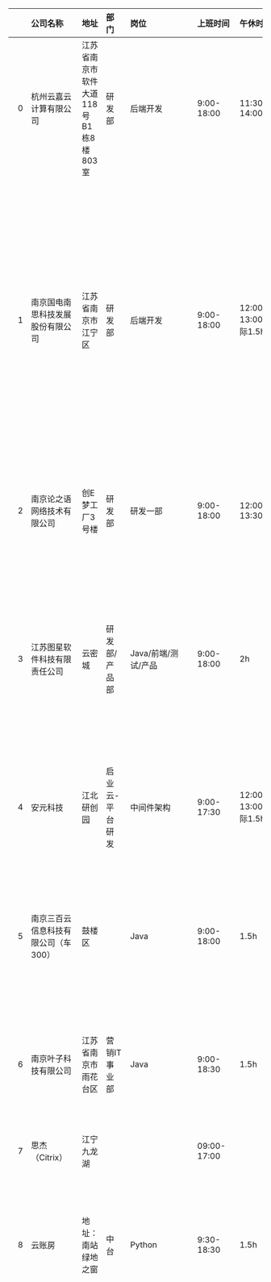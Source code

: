 |    | 公司名称                | 地址                      | 部门       | 岗位                  | 上班时间                     | 午休时长                | 加班情况                                                                          | 公积金          | 年终奖                      | 试用期                 | 工位电脑情况                                                                                                                  | 年假                                   | 打卡情况                         | 其他备注                                           | 评论                                                            | 更新时间                | 公积金比例                    | 试用期工资                       |
|---:|:--------------------|:------------------------|:---------|:--------------------|:-------------------------|:--------------------|:------------------------------------------------------------------------------|:-------------|:-------------------------|:--------------------|:------------------------------------------------------------------------------------------------------------------------|:-------------------------------------|:-----------------------------|:-----------------------------------------------|:--------------------------------------------------------------|:--------------------|:-------------------------|:----------------------------|
|  0 | 杭州云嘉云计算有限公司         | 江苏省南京市软件大道118号B1栋8楼803室 | 研发部      | 后端开发                | 9:00-18:00               | 11:30-14:00         | 看项目组，有些组每周会有固定1-2天加班。                                                         | 工资*0.8*8%    | 一个月左右或者没有一个月             | 三个月八折，可以跟人事谈试用期不打折。 | 公司电脑贼难用，自己带电脑，每个月190补贴。                                                                                                 | 5天                                   | 钉钉打卡                         | 氛围不行，不适合长期发展                                   |                                                               | 2022-02-12 07:05:14 | nan                      | nan                         |
|  1 | 南京国电南思科技发展股份有限公司    | 江苏省南京市江宁区               | 研发部      | 后端开发                | 9:00-18:00               | 12:00-13:00(实际1.5h) | 124加班到8点（晚上5.30可以出去吃饭，7点钟回公司就行，实际加班只加1小时），35 正常；正常情况下，项目不急，到点就走，急的话看情况自己加班不加班 | 基数底薪，比例 10%。 | 两个月基础工资，优秀员工三个月基础工资      | 三个月八折               | 自己带电脑，每个月150补贴                                                                                                          | 5天，春节休完                              | 企业微信打卡，基本不按照打卡考核绩效           | 氛围很轻松，同事反对内卷                                   |                                                               | 2022-02-12 07:02:56 | nan                      | nan                         |
|  2 | 南京论之语网络技术有限公司       | 创E梦工厂3号楼                | 研发部      | 研发一部                | 9:00-18:00               | 12:00-13:30         | 995（强制每周工时47.5h）                                                              | 基数8%。        | 根据公司业绩提供                 | 试用期3个月；打8折          | diy台式机                                                                                                                  | 有，根据工龄计算                             | 钉钉打开，每个月有三次补打卡               | 项目组开发周期很紧，任务量偏多                                |                                                               | 2022-02-12 07:02:08 | nan                      | nan                         |
|  3 | 江苏图星软件科技有限责任公司      | 云密城                     | 研发部/产品部  | Java/前端/测试/产品       | 9:00-18:00               | 2h                  | 周二晚加班7点到9点 ，周四晚加班7点到10点                                                       | nan          | 1-3个月，看领导给你的评价，          | nan                 | win台式机，网吧位                                                                                                              | 在职时长/365*5                           | 严格钉钉打卡                       | 除工资外无补贴，135每天打卡的工作时间必须满足7小时，一周40个小时工作时长。到点就可以走 |                                                               | 2022-02-10 14:14:05 | 第一年工资的一半，次年全额，比例 10%     | 8折，两个月的试用                   |
|  4 | 安元科技                | 江北研创园                   | 启业云-平台研发 | 中间件架构               | 9:00-17:30               | 12:00-13:00(实际1.5h) | 看情况，基本到点就走，除非有上线                                                              | nan          | 无                        | 试用期3个月；打8折          | dell台式机                                                                                                                 | 有，过年一次性强制休完                          | 指纹打卡，每个月有三次提忘打卡              | 工作还算轻松，节奏偏慢~                                   |                                                               | 2022-02-10 07:19:05 | 基数6K 9K 12K不等按级别来，比例 8%。 | nan                         |
|  5 | 南京三百云信息科技有限公司（车300） | 鼓楼区                     |          | Java                | 9:00-18:00               | 1.5h                | 不强制加班，加班换调休，无加班费，年底清零                                                         | nan          | 承诺13薪-14；！！第一年无          | nan                 | 提供电脑                                                                                                                    | 每两个月发一天                              | 两次补卡，严格准点打卡。迟到可用调休补(起步0.5h)  | 抠                                              | lfc ?                                                         | 2022-02-11 10:04:17 | 基数 工资80%，比例 7%           | 100%                        |
|  6 | 南京叶子科技有限公司          | 江苏省南京市雨花台区              | 营销IT事业部  | Java                | 9:00-18:30               | 1.5h                | 正常下班双休，视项目进度自行申请加班                                                            | 比例 10%左右     | 按KPI决定0~2个月              | 试用期 3个月，8折，转正返还     | 工位大小1.5 * 1 长桌，台式机i5-8400 + 8g + 可申请硬盘                                                                                  | 入职即可                                 | OPPO自研IM软件TT打卡               |                                                |                                                               | 2022-02-07 06:37:12 | nan                      | nan                         |
|  7 | 思杰（Citrix）          | 江宁九龙湖                   |          |                     | 09:00-17:00              |                     | 不加班                                                                           | nan          |                          | nan                 | 升降桌+工作站（ 32G+1T ）+MacBook +双显示器+超大工位                                                                                    | 年假 15 天，入司满 1 年增加 1 天，上限 20 天        |                              |                                                |                                                               | 2022-02-07 06:38:11 | 公司缴纳双边12%                |                             |
|  8 | 云账房                 | 地址：南站绿地之窗               | 中台       | Python              | 9:30-18:30               | 1.5h                | 一个月平均加班天数3到4天                                                                 | nan          | 去年只发了半个月                 | nan                 | 网吧工位，一个台式主机，两个24寸1080P显示器                                                                                               | 五天年假，按入职日期折算                         | 钉钉打卡，每个月五次补卡机会               | 根据项目仅仅程度不强制加班。晚上加班白给，周末加班调休                    | {                                                             | 2022-02-11 01:20:28 | 总薪资 * 0.8 * 0.6 * 10%    | 三个月，薪资打八折                   |
|    |                     |                         |          |                     |                          |                     |                                                                               |              |                          |                     |                                                                                                                         |                                      |                              |                                                | "公司名称": "云账房",                                                |                     |                          |                             |
|    |                     |                         |          |                     |                          |                     |                                                                               |              |                          |                     |                                                                                                                         |                                      |                              |                                                | "地址": "地址：南站绿地之窗",                                            |                     |                          |                             |
|    |                     |                         |          |                     |                          |                     |                                                                               |              |                          |                     |                                                                                                                         |                                      |                              |                                                | "部门": "税务事业部",                                                |                     |                          |                             |
|    |                     |                         |          |                     |                          |                     |                                                                               |              |                          |                     |                                                                                                                         |                                      |                              |                                                | "岗位": "前端",                                                   |                     |                          |                             |
|    |                     |                         |          |                     |                          |                     |                                                                               |              |                          |                     |                                                                                                                         |                                      |                              |                                                | "上班时间": "9:00-18:00",                                         |                     |                          |                             |
|    |                     |                         |          |                     |                          |                     |                                                                               |              |                          |                     |                                                                                                                         |                                      |                              |                                                | "午休时长": "1.5h",                                               |                     |                          |                             |
|    |                     |                         |          |                     |                          |                     |                                                                               |              |                          |                     |                                                                                                                         |                                      |                              |                                                | "加班情况": "发版的时候，会加到10点。上面领导抓得紧的话，会要求每周两天加到8点，没事也要干坐着",         |                     |                          |                             |
|    |                     |                         |          |                     |                          |                     |                                                                               |              |                          |                     |                                                                                                                         |                                      |                              |                                                | "公积金比例": "总薪资 * 0.8 * 0.6 * 10%",                             |                     |                          |                             |
|    |                     |                         |          |                     |                          |                     |                                                                               |              |                          |                     |                                                                                                                         |                                      |                              |                                                | "年终奖": "去年只发了半个月",                                            |                     |                          |                             |
|    |                     |                         |          |                     |                          |                     |                                                                               |              |                          |                     |                                                                                                                         |                                      |                              |                                                | "试用期工资": "三个月，薪资不打折(可跟HR谈)",                                  |                     |                          |                             |
|    |                     |                         |          |                     |                          |                     |                                                                               |              |                          |                     |                                                                                                                         |                                      |                              |                                                | "工位电脑情况": "网吧工位，一个台式主机，两个24寸1080P显示器。椅子最烂了，坐着咯吱咯吱响",          |                     |                          |                             |
|    |                     |                         |          |                     |                          |                     |                                                                               |              |                          |                     |                                                                                                                         |                                      |                              |                                                | "年假": "五天年假，按入职日期折算，每两个月发放一天",                                |                     |                          |                             |
|    |                     |                         |          |                     |                          |                     |                                                                               |              |                          |                     |                                                                                                                         |                                      |                              |                                                | "打卡情况": "钉钉打卡，每个月五次补卡机会",                                     |                     |                          |                             |
|    |                     |                         |          |                     |                          |                     |                                                                               |              |                          |                     |                                                                                                                         |                                      |                              |                                                | "其他备注": "调薪需要答辩，还不一定有名额，通过率也不是很高，过了涨幅在1-2千左右。还不是每年都有答辩，看公司情况" |                     |                          |                             |
|    |                     |                         |          |                     |                          |                     |                                                                               |              |                          |                     |                                                                                                                         |                                      |                              |                                                | }                                                             |                     |                          |                             |
|  9 | 江苏长江汇科技有限公司         | 鼓楼区                     | 技术部      | Java                | 9:00-17:30               | 1.5h                | 按需加班                                                                          | nan          | 基数5000 按照绩效或多或少          | nan                 | 无隔板工位，配台式电脑，自带电脑每个月有200补贴，持续24个月。                                                                                       |                                      | 钉钉严格打卡                       |                                                |                                                               | 2022-02-06 13:30:06 | 基数 看个人，比例 5%             | 8折                          |
| 10 | 南京伯索网络科技有限公司（PLASO） | 秦淮区                     |          |                     | 9:00-18:00               | 1h                  | 124 加班，35 正常；大小周                                                              | nan          | 一般无                      | nan                 | 网吧工位                                                                                                                    | 入职一年后才有，每年加一天                        | 企业微信打卡，每月三次迟到机会              |                                                |                                                               | 2022-02-06 13:26:16 | 基数南京底薪，比例 8%             | 3个月8折                       |
| 11 | 南京耀多信息技术有限公司        | 江苏南京                    | 技术部      | Android             | 9:00-18:00               | 1h                  | 一开始996，后来发不起加班费不给加班了，欠的加班费也不发                                                 | nan          | 无                        | nan                 | 提供笔记本                                                                                                                   | 有                                    | 钉钉位置打卡                       | 老板阴晴不定，随意开除员工                                  |                                                               | 2022-01-25 02:22:42 | 最低额度                     | 八折                          |
| 12 | 南京希音电子商务有限公司        | 天溯产业园                   |          | 前端                  | 10:00-18:00(到20:00有50补贴) | 12:00-13:30         | 看部门，不强制，有工时排名。                                                                | nan          | 看部门盈利情况和个人绩效定            | nan                 | 配mac m1+显示器，网吧工作环境，工位挤。                                                                                                 | 法定年假，可用加班时长来调休                       | 1月3次补卡                       | 抠，舍得给校招生，不舍得给社招生。多余的调休时长换钱200/d                |                                                               | 2022-01-25 01:58:09 | 基础工资的8%                  | 试用期6个月，100%工资不打折            |
| 13 | 慧资环球                | 白下（年中搬到河西）              | 研发中心     | .NET/Python etc.    | 自己安排，满8小时工时就好            | 自己安排                | 不加班                                                                           | nan          | 13薪，每年调薪一次               | nan                 | 一个高配台式机或者一个高配Dell工作站笔记本，两个40寸4K显示器 Processor Intel(R) Core(TM) i9-10980XE CPU @ 3.00GHz 3.00 GHz  128GB RAM (新的台式机配置标准) | 10 ~ 20天                             | 完全不打卡                        | 内推VX：Just1n                                    |                                                               | 2022-01-24 14:35:55 | 全额8%                     | 不打折                         |
| 14 | 零字节                 | 建邺                      |          | Go/Rust/JS/TS/产品/运营 | 9：30-6：30                | 1.5h                | 不加班                                                                           | nan          | 13薪，每年调薪一次               | nan                 | macbook pro（入职满三年电脑转赠给员工），每人配一个显示器（24-32寸）                                                                              | 入职转正就享受年假                            | 飞书打卡                         | 节日红包、年度旅游（21年三亚一周）                             |                                                               | 2022-01-24 14:32:45 | 8%                       | 应届生八折，有工作经验的不打折             |
| 15 | 南京力方科技有限公司(力方智充)    | 雨花台区软件谷科创城              | 技术部      | Java                | 9:00-18:00               | 1.5h                | 124固定加班到9点                                                                    | nan          | 无                        | nan                 | 网吧工位，自带电脑                                                                                                               | 法定年假                                 | 严格打卡，迟打卡扣30，不打卡半天工资          |                                                |                                                               | 2022-01-24 14:29:37 | 最低，双边合计512               | 三个月，打八折                     |
| 16 | 硅基智能                | 软件大道                    | 创新产品事业群  | Java                | 9:00-18:30               | 1.5h                | 没事到点走，部门氛围卷                                                                   | nan          | 13薪还是根据公司业绩提供，是否折扣，折扣比例。 | nan                 | 网吧工位                                                                                                                    | 满一年才有正常年假，年假次年一月发放（不满一年打折）           | 是否严格打卡，使用的软件或者方式（比如钉钉或人脸识别）。 |                                                |                                                               | 2022-01-24 14:25:34 | 基数5500，比例10%             | 不打折                         |
| 17 | 百家云                 | 雨花台软件谷科创城               |          | Java                | 9:00-18:30               | 1.5h                | 周1,2,4正常加班，不想加班也行                                                             | nan          |                          | nan                 | mac笔记本+小米曲面屏显示器                                                                                                         | 年假次年一月发放，每满一年+1天                     | 每个月有4次迟到补卡机会，早上9.15之前打卡不算迟到  |                                                |                                                               | 2022-01-24 14:21:22 |                          | 6个月不打折。                     |
| 18 | 创维南京分公司             | 雨花云密城                   | web后台    | Java                | 09:30                    | 1.5h                | 995                                                                           | nan          | 1个月工资                    | nan                 | Windows电脑+dell显示器                                                                                                       | 法定年假                                 | 弹性打卡                         |                                                |                                                               | 2022-01-24 14:19:34 | 工资八折的10%                 | 不打折                         |
| 19 | 新视云                 | 雨花台                     |          | Java                | 9:00-17:30               | 1h                  | 看部门，业务部门偶尔加班，技术支持部门基本不加班                                                      | nan          | 固定13薪                    | nan                 | 配笔记本+显示器                                                                                                                | 5天年假+5天带薪病假（入职自动折算当年年假）              | 不打卡                          |                                                |                                                               | 2022-01-24 14:17:01 | 基数5k，比例8%                | 3年合同，试用期总共6个月，前三个月8折，后三个月全薪 |
| 20 | 华为                  | 华为南研所                   |          | Java                | 9:00                     | 12:00-13:40         | 看部门情况。好部门：124加班8：30，35正常下班,差部门：天天11点以后                                        | nan          | 看部门盈利情况和个人绩效定            | nan                 | 配win台式机+双屏                                                                                                              | 没签奋斗协议的5天，但一般不给休，第二年可以换成钱。签了的自愿放弃年假了 | 必须按时打卡                       |                                                |                                                               | 2022-01-24 14:17:32 | 基础工资的5%                  | 试用期6个月，100%工资不打折            |
| 21 | 满帮                  | 雨花区万博科技园                |          | Java                | 9:00-18:30               | 1.5h                | 看部门，不强制， 周五基本不加，还有每月一天奋斗日（年底算工资）， 据说要取消了                                      | nan          | 上下半年绩效                   | nan                 | 联想                                                                                                                      |                                      |                              |                                                |                                                               | 2022-01-24 14:10:47 | 全额8%                     |                             |
| 22 | A示例xxx公司            | xx区                     | xxx事业部   | Java                | 9:00-18:30               | 1.5h                | 135 加班，24 正常；大小周等等                                                            | nan          | 13薪还是根据公司业绩提供，是否折扣，折扣比例。 | nan                 | 工位大小，环境，是否提供设备，设备型号种类。                                                                                                  | 是否有入职就有，是否有前置条件才有。                   | 是否严格打卡，使用的软件或者方式（比如钉钉或人脸识别）。 |                                                |                                                               | 2022-01-24 13:11:01 | 基数 xxxx，比例 xx%           | 是否打折，比如 xx%。                |